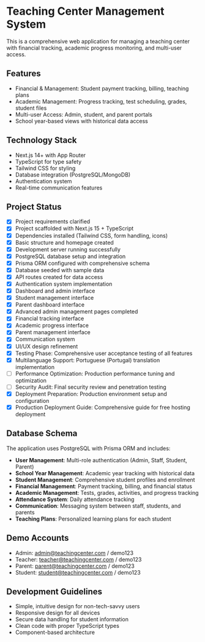# Teaching Center Management System

This is a comprehensive web application for managing a teaching center with financial tracking, academic progress monitoring, and multi-user access.

## Features
- Financial & Management: Student payment tracking, billing, teaching plans
- Academic Management: Progress tracking, test scheduling, grades, student files
- Multi-user Access: Admin, student, and parent portals
- School year-based views with historical data access

## Technology Stack
- Next.js 14+ with App Router
- TypeScript for type safety
- Tailwind CSS for styling
- Database integration (PostgreSQL/MongoDB)
- Authentication system
- Real-time communication features

## Project Status
- [x] Project requirements clarified
- [x] Project scaffolded with Next.js 15 + TypeScript
- [x] Dependencies installed (Tailwind CSS, form handling, icons)
- [x] Basic structure and homepage created
- [x] Development server running successfully
- [x] PostgreSQL database setup and integration
- [x] Prisma ORM configured with comprehensive schema
- [x] Database seeded with sample data
- [x] API routes created for data access
- [x] Authentication system implementation
- [x] Dashboard and admin interface
- [x] Student management interface
- [x] Parent dashboard interface
- [x] Advanced admin management pages completed
- [x] Financial tracking interface
- [x] Academic progress interface  
- [x] Parent management interface
- [x] Communication system
- [x] UI/UX design refinement
- [x] Testing Phase: Comprehensive user acceptance testing of all features
- [x] Multilanguage Support: Portuguese (Portugal) translation implementation
- [ ] Performance Optimization: Production performance tuning and optimization
- [ ] Security Audit: Final security review and penetration testing
- [x] Deployment Preparation: Production environment setup and configuration
- [x] Production Deployment Guide: Comprehensive guide for free hosting deployment

## Database Schema
The application uses PostgreSQL with Prisma ORM and includes:
- **User Management**: Multi-role authentication (Admin, Staff, Student, Parent)
- **School Year Management**: Academic year tracking with historical data
- **Student Management**: Comprehensive student profiles and enrollment
- **Financial Management**: Payment tracking, billing, and financial status
- **Academic Management**: Tests, grades, activities, and progress tracking
- **Attendance System**: Daily attendance tracking
- **Communication**: Messaging system between staff, students, and parents
- **Teaching Plans**: Personalized learning plans for each student

## Demo Accounts
- Admin: admin@teachingcenter.com / demo123
- Teacher: teacher@teachingcenter.com / demo123
- Parent: parent@teachingcenter.com / demo123
- Student: student@teachingcenter.com / demo123

## Development Guidelines
- Simple, intuitive design for non-tech-savvy users
- Responsive design for all devices
- Secure data handling for student information
- Clean code with proper TypeScript types
- Component-based architecture
